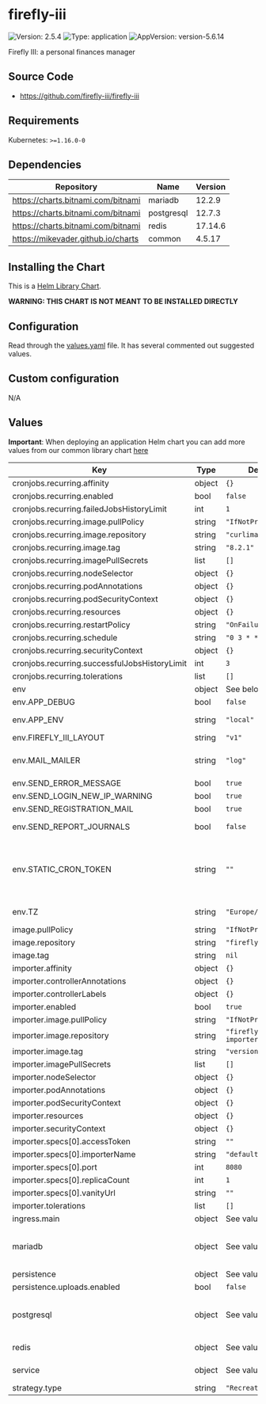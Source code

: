 # firefly-iii

![Version: 2.5.4](https://img.shields.io/badge/Version-2.5.4-informational?style=flat-square) ![Type: application](https://img.shields.io/badge/Type-application-informational?style=flat-square) ![AppVersion: version-5.6.14](https://img.shields.io/badge/AppVersion-version--5.6.14-informational?style=flat-square)

Firefly III: a personal finances manager

## Source Code

* <https://github.com/firefly-iii/firefly-iii>

## Requirements

Kubernetes: `>=1.16.0-0`

## Dependencies

| Repository | Name | Version |
|------------|------|---------|
| https://charts.bitnami.com/bitnami | mariadb | 12.2.9 |
| https://charts.bitnami.com/bitnami | postgresql | 12.7.3 |
| https://charts.bitnami.com/bitnami | redis | 17.14.6 |
| https://mikevader.github.io/charts | common | 4.5.17 |

## Installing the Chart

This is a [Helm Library Chart](https://helm.sh/docs/topics/library_charts/#helm).

**WARNING: THIS CHART IS NOT MEANT TO BE INSTALLED DIRECTLY**

## Configuration

Read through the [values.yaml](./values.yaml) file. It has several commented out suggested values.

## Custom configuration

N/A

## Values

**Important**: When deploying an application Helm chart you can add more values from our common library chart [here](https://github.com/mikevader/charts/tree/main/charts/library/common)

| Key | Type | Default | Description |
|-----|------|---------|-------------|
| cronjobs.recurring.affinity | object | `{}` |  |
| cronjobs.recurring.enabled | bool | `false` | Enable cronjob for creating recurring transactions |
| cronjobs.recurring.failedJobsHistoryLimit | int | `1` | How many pods to keep around for failed jobs |
| cronjobs.recurring.image.pullPolicy | string | `"IfNotPresent"` |  |
| cronjobs.recurring.image.repository | string | `"curlimages/curl"` |  |
| cronjobs.recurring.image.tag | string | `"8.2.1"` |  |
| cronjobs.recurring.imagePullSecrets | list | `[]` |  |
| cronjobs.recurring.nodeSelector | object | `{}` |  |
| cronjobs.recurring.podAnnotations | object | `{}` |  |
| cronjobs.recurring.podSecurityContext | object | `{}` |  |
| cronjobs.recurring.resources | object | `{}` |  |
| cronjobs.recurring.restartPolicy | string | `"OnFailure"` | How to treat failed jobs |
| cronjobs.recurring.schedule | string | `"0 3 * * *"` | Schedule time in UTC |
| cronjobs.recurring.securityContext | object | `{}` |  |
| cronjobs.recurring.successfulJobsHistoryLimit | int | `3` | How many pods to keep around for successful jobs |
| cronjobs.recurring.tolerations | list | `[]` |  |
| env | object | See below | environment variables. See [image docs](https://github.com/firefly-iii/firefly-iii/blob/main/.env.example) for more details. |
| env.APP_DEBUG | bool | `false` | Set to true if you want to see debug information in error screens. |
| env.APP_ENV | string | `"local"` | You can leave this on "local". If you change it to production most console commands will ask for extra confirmation.   Never set it to "testing". |
| env.FIREFLY_III_LAYOUT | string | `"v1"` | Set UI layout version |
| env.MAIL_MAILER | string | `"log"` | If you want Firefly III to email you, update these settings   For instructions, see [this](https://docs.firefly-iii.org/advanced-installation/email)   If you use Docker or similar, you can set these variables from a file by appending them with _FILE |
| env.SEND_ERROR_MESSAGE | bool | `true` | Send mail on errors. |
| env.SEND_LOGIN_NEW_IP_WARNING | bool | `true` | Send mail on logins from new IP. |
| env.SEND_REGISTRATION_MAIL | bool | `true` | Send mail on new registrations. |
| env.SEND_REPORT_JOURNALS | bool | `false` | Send mail on recurring transactions.   These messages contain (sensitive) transaction information: |
| env.STATIC_CRON_TOKEN | string | `""` | The static cron job token can be useful when you use Docker and wish to manage cron jobs.   1. Set this token to any 32-character value (this is important!).   2. Use this token in the cron URL instead of a user's command line token.    For more info: https://docs.firefly-iii.org/firefly-iii/advanced-installation/cron/    You can set this variable from a file by appending it with _FILE  |
| env.TZ | string | `"Europe/Amsterdam"` | Change this value to your preferred time zone.   Example: Europe/Amsterdam   For a list of supported time zones, see [this](https://en.wikipedia.org/wiki/List_of_tz_database_time_zones) |
| image.pullPolicy | string | `"IfNotPresent"` | image pull policy |
| image.repository | string | `"fireflyiii/core"` | image repository |
| image.tag | string | `nil` |  |
| importer.affinity | object | `{}` |  |
| importer.controllerAnnotations | object | `{}` |  |
| importer.controllerLabels | object | `{}` |  |
| importer.enabled | bool | `true` | Deploy transaction importer |
| importer.image.pullPolicy | string | `"IfNotPresent"` |  |
| importer.image.repository | string | `"fireflyiii/data-importer"` |  |
| importer.image.tag | string | `"version-1.2.2"` |  |
| importer.imagePullSecrets | list | `[]` |  |
| importer.nodeSelector | object | `{}` |  |
| importer.podAnnotations | object | `{}` |  |
| importer.podSecurityContext | object | `{}` |  |
| importer.resources | object | `{}` |  |
| importer.securityContext | object | `{}` |  |
| importer.specs[0].accessToken | string | `""` | Fill your user's personal access token here |
| importer.specs[0].importerName | string | `"default-importer"` |  |
| importer.specs[0].port | int | `8080` |  |
| importer.specs[0].replicaCount | int | `1` |  |
| importer.specs[0].vanityUrl | string | `""` |  |
| importer.tolerations | list | `[]` |  |
| ingress.main | object | See values.yaml | Enable and configure ingress settings for the chart under this key. |
| mariadb | object | See values.yaml | Enable and configure mariadb subchart under this key.    For more options see [mariadb chart documentation](https://github.com/bitnami/charts/tree/master/bitnami/mariadb) https://github.com/bitnami/charts/tree/master/bitnami/mariadb/#installing-the-chart |
| persistence | object | See values.yaml | Configure persistence settings for the chart under this key. |
| persistence.uploads.enabled | bool | `false` | Enable persistence for uploading attachments for transactions |
| postgresql | object | See values.yaml | Enable and configure postgresql subchart under this key.    For more options see [postgresql chart documentation](https://github.com/bitnami/charts/tree/master/bitnami/postgresql) https://github.com/bitnami/charts/tree/master/bitnami/postgresql/#installing-the-chart |
| redis | object | See values.yaml | Enable and configure redis subchart under this key.    For more options see [redis chart documentation](https://github.com/bitnami/charts/tree/master/bitnami/redis) |
| service | object | See values.yaml | Configures service settings for the chart. Normally this does not need to be modified. |
| strategy.type | string | `"Recreate"` |  |

